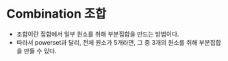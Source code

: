 # Combination 조합
* 조합이란 집합에서 일부 원소를 취해 부분집합을 만드는 방법이다.
* 따라서 powerset과 달리, 전체 원소가 5개라면, 그 중 3개의 원소를 취해 부분집합을 만들 수 있다.
